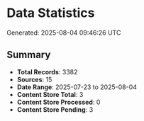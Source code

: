 # Data Statistics

Generated: 2025-08-04 09:46:26 UTC

## Summary

- **Total Records**: 3382
- **Sources**: 15
- **Date Range**: 2025-07-23 to 2025-08-04
- **Content Store Total**: 3
- **Content Store Processed**: 0
- **Content Store Pending**: 3

